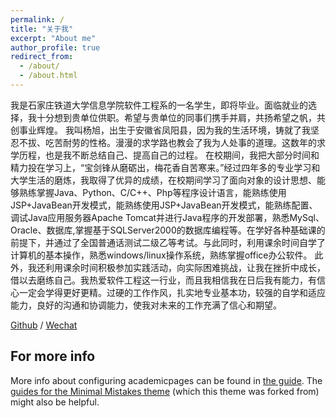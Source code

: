 ```yaml
---
permalink: /
title: "关于我"
excerpt: "About me"
author_profile: true
redirect_from: 
  - /about/
  - /about.html
---
```


  我是石家庄铁道大学信息学院软件工程系的一名学生，即将毕业。面临就业的选择，我十分想到贵单位供职。希望与贵单位的同事们携手并肩，共扬希望之帆，共创事业辉煌。
  我叫杨旭，出生于安徽省凤阳县，因为我的生活环境，铸就了我坚忍不拔、吃苦耐劳的性格。漫漫的求学路也教会了我为人处事的道理。这数年的求学历程，也是我不断总结自己、提高自己的过程。
  在校期间，我把大部分时间和精力投在学习上，“宝剑锋从磨砺出，梅花香自苦寒来。”经过四年多的专业学习和大学生活的磨炼，我取得了优异的成绩，在校期间学习了面向对象的设计思想、能够熟练掌握Java、Python、C/C++、Php等程序设计语言，能熟练使用JSP+JavaBean开发模式，能熟练使用JSP+JavaBean开发模式，能熟练配置、调试Java应用服务器Apache Tomcat并进行Java程序的开发部署，熟悉MySql、Oracle、数据库,掌握基于SQLServer2000的数据库编程等。在学好各种基础课的前提下，并通过了全国普通话测试二级乙等考试。与此同时，利用课余时间自学了计算机的基本操作，熟悉windows/linux操作系统，熟练掌握office办公软件。
  此外，我还利用课余时间积极参加实践活动，向实际困难挑战，让我在挫折中成长，借以去磨练自己。我热爱软件工程这一行业，而且我相信我在日后我有能力，有信心一定会学得更好更精。过硬的工作作风，扎实地专业基本功，较强的自学和适应能力，良好的沟通和协调能力，使我对未来的工作充满了信心和期望。

[Github](https://github.com/lzzs404) / [Wechat](../images/wechat.jpg) 

For more info
------
More info about configuring academicpages can be found in [the guide](https://academicpages.github.io/markdown/). The [guides for the Minimal Mistakes theme](https://mmistakes.github.io/minimal-mistakes/docs/configuration/) (which this theme was forked from) might also be helpful.
